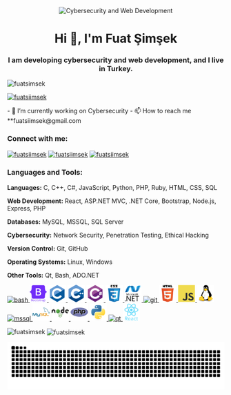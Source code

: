 <p align="center">   
   <img src="https://cdn.prod.website-files.com/601be0f0f62d8b2e2a92b830/6511b5215165096a2816d85a_web-development-cybersecurity-p-500.png" alt="Cybersecurity and Web Development" style="width: auto; height: auto; object-fit: contain;"> 
</p> 
<h1 align="center">Hi 👋, I'm Fuat Şimşek</h1> 
<h3 align="center">I am developing cybersecurity and web development, and I live in Turkey.</h3>  
<p align="left"> 
   <img src="https://komarev.com/ghpvc/?username=fuatsimsek&label=Profile%20views&color=0e75b6&style=flat" alt="fuatsimsek" /> 
</p>  
<p align="left"> 
   <a href="https://twitter.com/fuatsiimsek" target="blank"><img src="https://img.shields.io/twitter/follow/fuatsiimsek?logo=twitter&style=for-the-badge" alt="fuatsiimsek" /></a> 
</p>  
- 🔭 I’m currently working on Cybersecurity  
- 📫 How to reach me **fuatsiimsek@gmail.com
<h3 align="left">Connect with me:</h3> 
<p align="left"> 
   <a href="https://twitter.com/fuatsiimsek" target="blank"><img align="center" src="https://raw.githubusercontent.com/rahuldkjain/github-profile-readme-generator/master/src/images/icons/Social/twitter.svg" alt="fuatsiimsek" height="30" width="40" /></a> 
   <a href="https://linkedin.com/in/fuatsimsek" target="blank"><img align="center" src="https://raw.githubusercontent.com/rahuldkjain/github-profile-readme-generator/master/src/images/icons/Social/linked-in-alt.svg" alt="fuatsiimsek" height="30" width="40" /></a> 
   <a href="https://instagram.com/fuatsiimsek" target="blank"><img align="center" src="https://raw.githubusercontent.com/rahuldkjain/github-profile-readme-generator/master/src/images/icons/Social/instagram.svg" alt="fuatsiimsek" height="30" width="40" /></a> 
</p>  
<h3 align="left">Languages and Tools:</h3>
<p align="left">
   <strong>Languages:</strong> C, C++, C#, JavaScript, Python, PHP, Ruby, HTML, CSS, SQL
</p>
<p align="left">
   <strong>Web Development:</strong> React, ASP.NET MVC, .NET Core, Bootstrap, Node.js, Express, PHP
</p>
<p align="left">
   <strong>Databases:</strong> MySQL, MSSQL, SQL Server
</p>
<p align="left">
   <strong>Cybersecurity:</strong> Network Security, Penetration Testing, Ethical Hacking
</p>
<p align="left">
   <strong>Version Control:</strong> Git, GitHub
</p>
<p align="left">
   <strong>Operating Systems:</strong> Linux, Windows
</p>
<p align="left">
   <strong>Other Tools:</strong> Qt, Bash, ADO.NET
</p>

<p align="left"> 
   <a href="https://www.gnu.org/software/bash/" target="_blank" rel="noreferrer"> <img src="https://www.vectorlogo.zone/logos/gnu_bash/gnu_bash-icon.svg" alt="bash" width="40" height="40"/> </a> 
   <a href="https://getbootstrap.com" target="_blank" rel="noreferrer"> <img src="https://raw.githubusercontent.com/devicons/devicon/master/icons/bootstrap/bootstrap-plain-wordmark.svg" alt="bootstrap" width="40" height="40"/> </a> 
   <a href="https://www.cprogramming.com/" target="_blank" rel="noreferrer"> <img src="https://raw.githubusercontent.com/devicons/devicon/master/icons/c/c-original.svg" alt="c" width="40" height="40"/> </a> 
   <a href="https://www.w3schools.com/cpp/" target="_blank" rel="noreferrer"> <img src="https://raw.githubusercontent.com/devicons/devicon/master/icons/cplusplus/cplusplus-original.svg" alt="cplusplus" width="40" height="40"/> </a> 
   <a href="https://www.w3schools.com/cs/" target="_blank" rel="noreferrer"> <img src="https://raw.githubusercontent.com/devicons/devicon/master/icons/csharp/csharp-original.svg" alt="csharp" width="40" height="40"/> </a> 
   <a href="https://www.w3schools.com/css/" target="_blank" rel="noreferrer"> <img src="https://raw.githubusercontent.com/devicons/devicon/master/icons/css3/css3-original-wordmark.svg" alt="css3" width="40" height="40"/> </a> 
   <a href="https://dotnet.microsoft.com/" target="_blank" rel="noreferrer"> <img src="https://raw.githubusercontent.com/devicons/devicon/master/icons/dot-net/dot-net-original-wordmark.svg" alt="dotnet" width="40" height="40"/> </a> 
   <a href="https://git-scm.com/" target="_blank" rel="noreferrer"> <img src="https://www.vectorlogo.zone/logos/git-scm/git-scm-icon.svg" alt="git" width="40" height="40"/> </a> 
   <a href="https://www.w3.org/html/" target="_blank" rel="noreferrer"> <img src="https://raw.githubusercontent.com/devicons/devicon/master/icons/html5/html5-original-wordmark.svg" alt="html5" width="40" height="40"/> </a> 
   <a href="https://developer.mozilla.org/en-US/docs/Web/JavaScript" target="_blank" rel="noreferrer"> <img src="https://raw.githubusercontent.com/devicons/devicon/master/icons/javascript/javascript-original.svg" alt="javascript" width="40" height="40"/> </a> 
   <a href="https://www.linux.org/" target="_blank" rel="noreferrer"> <img src="https://raw.githubusercontent.com/devicons/devicon/master/icons/linux/linux-original.svg" alt="linux" width="40" height="40"/> </a> 
   <a href="https://www.microsoft.com/en-us/sql-server" target="_blank" rel="noreferrer"> <img src="https://www.svgrepo.com/show/303229/microsoft-sql-server-logo.svg" alt="mssql" width="40" height="40"/> </a> 
   <a href="https://www.mysql.com/" target="_blank" rel="noreferrer"> <img src="https://raw.githubusercontent.com/devicons/devicon/master/icons/mysql/mysql-original-wordmark.svg" alt="mysql" width="40" height="40"/> </a> 
   <a href="https://nodejs.org" target="_blank" rel="noreferrer"> <img src="https://raw.githubusercontent.com/devicons/devicon/master/icons/nodejs/nodejs-original-wordmark.svg" alt="nodejs" width="40" height="40"/> </a> 
   <a href="https://www.php.net" target="_blank" rel="noreferrer"> <img src="https://raw.githubusercontent.com/devicons/devicon/master/icons/php/php-original.svg" alt="php" width="40" height="40"/> </a> 
   <a href="https://www.python.org" target="_blank" rel="noreferrer"> <img src="https://raw.githubusercontent.com/devicons/devicon/master/icons/python/python-original.svg" alt="python" width="40" height="40"/> </a> 
   <a href="https://www.qt.io/" target="_blank" rel="noreferrer"> <img src="https://upload.wikimedia.org/wikipedia/commons/0/0b/Qt_logo_2016.svg" alt="qt" width="40" height="40"/> </a> 
   <a href="https://reactjs.org/" target="_blank" rel="noreferrer"> <img src="https://raw.githubusercontent.com/devicons/devicon/master/icons/react/react-original-wordmark.svg" alt="react" width="40" height="40"/> </a>
</p>  
<p><img align="left" src="https://github-readme-stats.vercel.app/api/top-langs?username=fuatsimsek&show_icons=true&theme=dark&locale=en&layout=compact" alt="fuatsimsek" /></p>  
<p>&nbsp;<img align="center" src="https://github-readme-stats.vercel.app/api?username=fuatsimsek&show_icons=true&theme=dark&locale=en" alt="fuatsimsek" /></p>   
<picture>   
   <source media="(prefers-color-scheme: dark)" srcset="https://raw.githubusercontent.com/fuatsimsek/fuatsimsek/output/github-contribution-grid-snake-dark.svg">   
   <source media="(prefers-color-scheme: light)" srcset="https://raw.githubusercontent.com/fuatsimsek/fuatsimsek/output/github-contribution-grid-snake.svg">   
   <img alt="github contribution grid snake animation" src="https://raw.githubusercontent.com/fuatsimsek/fuatsimsek/output/github-contribution-grid-snake.svg"> 
</picture>
